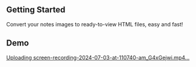 ## Getting Started

Convert your notes images to ready-to-view HTML files, easy and fast!

## Demo

[Uploading screen-recording-2024-07-03-at-110740-am_G4xGejwi.mp4…](https://github.com/briannval/notes-to-html/assets/140003917/4695ecf1-1eed-4a0b-86f6-4ef6a8cc67c4)
